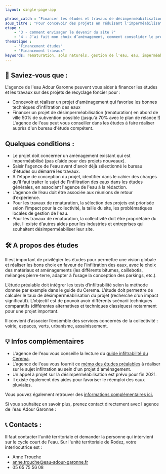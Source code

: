 ```yaml
---
layout: single-page-app

phrase_catch : "Financer les études et travaux de désimperméabilisation et infiltration des eaux - Solliciter l'Agence de l'eau Adour Garonne"
sous_titre : "Pour concevoir des projets en réduisant l'imperméabilisation des sols, et pour les projets de renaturation."
etape :
    - "3 - comment envisager le devenir du site ?"
    - "4 - J’ai fait mon choix d’aménagement, comment consolider le projet avant d’attaquer les travaux ?"
thematique :
    - "Financement études"
    - "Financement travaux"
keywords: renaturation, sols naturels, gestion de l'eau, eau, imperméabilisation
---
```


## 🚀 Saviez-vous que :

L'agence de l'eau Adour Garonne peuvent vous aider à financer les études et les travaux sur des projets de recyclage foncier pour :

* Concevoir et réaliser un projet d'aménagement qui favorise les bonnes techniques d'infiltration des eaux
* Financer un projet de désimperméabilisation (renaturation) en abord de ville
50% de subvention possible (jusqu'à 70% avec le plan de relance !)
L'agence de l'eau peut vous conseiller dans les études à faire réaliser auprès d'un bureau d'étude compétent.

## Quelques conditions :

* Le projet doit concerner un aménagement existant qui est imperméabilisé (pas d’aide pour des projets nouveaux).
* Saisir l'agence de l'eau avant d'avoir déjà sélectionné le bureau d'études ou démarré les travaux.
* A l’étape de conception du projet, identifier dans le cahier des charges qu’il faut traiter le sujet de l'infiltration des eaux dans les études générales, en associant l'agence de l'eau à la rédaction.
* L’agence de l’eau doit être associée aux réunions de retour d’expérience.
* Pour les travaux de renaturation, la sélection des projets est priorisée selon l'impact pour la collectivité, la taille du site, les problématiques locales de gestion de l'eau.
* Pour les travaux de renaturation, la collectivité doit être propriétaire du site. Il existe d'autres aides pour les industries et entreprises qui souhaitent désimperméabiliser leur site.

## 🛠 A propos des études

Il est important de privilégier les études pour permettre une vision globale et réaliser les bons choix en faveur de l'infiltration des eaux, avec le choix des matériaux et aménagements (les différents bitumes, caillebotis, mélanges pierre-terre, adapter à l’usage la conception des parkings, etc.).

L’étude préalable doit intégrer les tests d’infiltrabilité selon la méthode donnée par exemple dans le guide du Cerema. L’étude doit permettre de calculer le taux de désimperméabilisation du projet (recherche d'un impact significatif).
L’objectif est de pouvoir avoir différents scénarii techniques comparatifs (différentes alternatives et techniques classiques) notamment pour une projet important.

Il convient d’associer l’ensemble des services concernés de la collectivité : voirie, espaces, verts, urbanisme, assainissement.

## 💡 Infos complémentaires

* L'agence de l'eau vous conseille la lecture du [guide infiltrabilité du Cerema](./static/Guide_infiltrabilite_des_sols.pdf).
* L'agence de l'eau vous fournit ce [mémo des études préalables](./static/EP_Minimum_Etudes_pjt_amenagement_VD.PDF) à réaliser sur le sujet infiltration au sein d'un projet d'aménagement.
* Un appel à projet sur la désimperméabilisation est prévu pour fin 2021.
* Il existe également des aides pour favoriser le réemploi des eaux pluviales.

Vous pouvez également retrouver des [informations complémentaires ici.](https://eau-grandsudouest.fr/usages-enjeux-eau/activites-economiques-amenagements/eau-urbanisme/repenser-eau-dans-ville)

Si vous souhaitez en savoir plus, prenez contact directement avec l'agence de l'eau Adour Garonne :

## 📞 Contacts :

Il faut contacter l'unité territoriale et demander la personne qui intervient sur le cycle court de l'eau.
Sur l'unité territoriale de Rodez, votre interlocutrice est :

- Anne Trouche
- anne.trouche@eau-adour-garonne.fr
- 05 65 75 56 08

